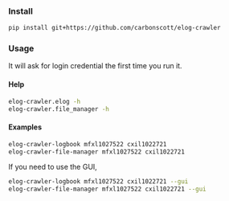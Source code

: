### Install

```bash
pip install git+https://github.com/carbonscott/elog-crawler
```


### Usage

It will ask for login credential the first time you run it.

#### Help

```bash
elog-crawler.elog -h
elog-crawler.file_manager -h
```

#### Examples

```bash
elog-crawler-logbook mfxl1027522 cxil1022721
elog-crawler-file-manager mfxl1027522 cxil1022721
```

If you need to use the GUI,

```bash
elog-crawler-logbook mfxl1027522 cxil1022721 --gui
elog-crawler-file-manager mfxl1027522 cxil1022721 --gui
```
